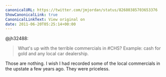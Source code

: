 ```yaml
---
canonicalURL: https://twitter.com/jmjordan/status/82680385703653376
ShowCanonicalLink: true
CanonicalLinkText: View original on
date: 2011-06-20T05:25:14+00:00
---
```

@jh32488:

> What's up with the terrible commercials in #CHS? Example: cash for gold and any local car dealership.

Those are nothing. I wish I had recorded some of the local commercials in the upstate a few years ago. They were priceless.